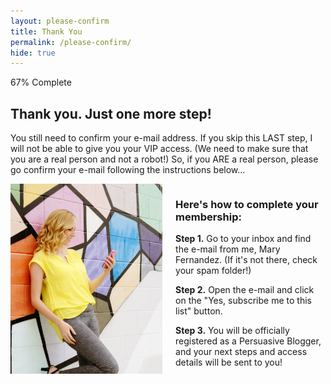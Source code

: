 ```yaml
---
layout: please-confirm
title: Thank You
permalink: /please-confirm/
hide: true
---
```


<div class="container-fluid">
            <div id="invite-header" class="row">
            <div class="progress">
  <div class="progress-bar progress-bar-striped active" role="progressbar" aria-valuenow="50" aria-valuemin="0" aria-valuemax="100" style="width: 67%">
    <span class="sr-only">67% Complete</span>
  </div>
  </div>
                    <h2>Thank you. Just one more step!</h2>
                    <p>You still need to confirm your e-mail address. If you skip this LAST step, I will not be able to give you your VIP access. (We need to make sure that you are a real person and not a robot!) So, if you ARE a real person, please go confirm your e-mail following the instructions below...</p>
            </div>

<div class="columns group">
    <div class="col span_1_of_2">
        <img src="/img/cellphone-vert.jpg">
    </div> 
    <div class="col span_1_of_2">
        <div class="bubble-left">
        <div class="text-align-left"><h3>Here's how to complete your membership:</h3>
        <p><strong>Step 1.</strong> Go to your inbox and find the e-mail from me, Mary Fernandez. (If it's not there, check your spam folder!)</p><p><strong>Step 2.</strong> Open the e-mail and click on the "Yes, subscribe me to this list" button.</p><p><strong>Step 3.</strong> You will be officially registered as a Persuasive Blogger, and your next steps and access details will be sent to you!</p></div>
        </div>
    </div>
</div>
          
        
</div>